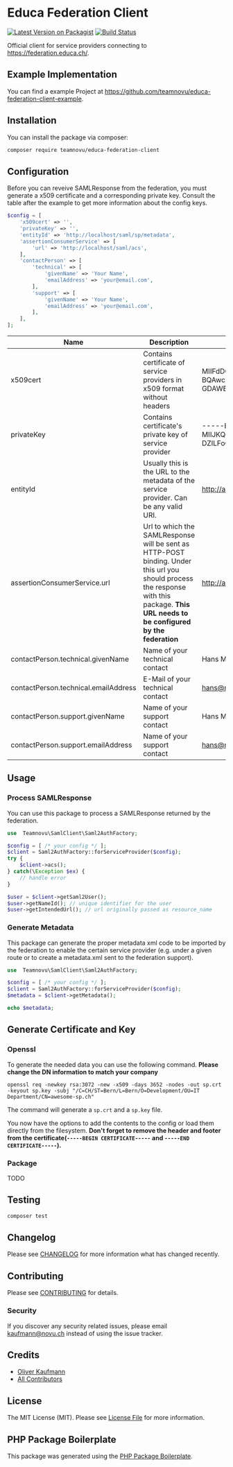 # Educa Federation Client

[![Latest Version on Packagist](https://img.shields.io/packagist/v/teamnovu/educa-federation-client.svg?style=flat-square)](https://packagist.org/packages/teamnovu/educa-federation-client)
[![Build Status](https://img.shields.io/travis/teamnovu/educa-federation-client/master.svg?style=flat-square)](https://travis-ci.org/teamnovu/educa-federation-client)

Official client for service providers connecting to https://federation.educa.ch/.

## Example Implementation

You can find a example Project at https://github.com/teamnovu/educa-federation-client-example.

## Installation

You can install the package via composer:

```bash
composer require teamnovu/educa-federation-client
```

## Configuration

Before you can reveive SAMLResponse from the federation, you must generate a x509 certificate and a corresponding private key. Consult the table after the example to get more information about the config keys.

```php
$config = [
    'x509cert' => '',
    'privateKey' => '',
    'entityId' => 'http://localhost/saml/sp/metadata',
    'assertionConsumerService' => [
        'url' => 'http://localhost/saml/acs',
    ],
    'contactPerson' => [
        'technical' => [
            'givenName' => 'Your Name',
            'emailAddress' => 'your@email.com',
        ],
        'support' => [
            'givenName' => 'Your Name',
            'emailAddress' => 'your@email.com',
        ],
    ],
];
```

| Name                                 | Description                                                                                                                                                                              | Example                                                                                                                                                                                       |
| ------------------------------------ | ---------------------------------------------------------------------------------------------------------------------------------------------------------------------------------------- | --------------------------------------------------------------------------------------------------------------------------------------------------------------------------------------------- |
| x509cert                             | Contains certificate of service providers in x509 format without headers                                                                                                                 | MIIFdDCCA1ygAwIBAgIUPNptL10Zxoxj/AJLnVVpc2oA0KIwDQYJKoZIhvcNAQEF BQAwczELMAkGA1UEBgwCQ0gxDTALBgNVBAgMBEJlcm4xDTALBgNVBAcMBFRodW4x GDAWBgNVBAoMD0V4YW1wbGUgQ29tcGFueTEWMBQGA1UECwwNSVQgRGVw... |
| privateKey                           | Contains certificate's private key of service provider                                                                                                                                   | -----BEGIN RSA PRIVATE KEY----- MIIJKQIBAAKCAgEAxT4Lt3bww5lsdEIk4WVcQ8LqTmK+k0kV8g/6SRi1lhr1TJ/u DZILFoCFUHuuqN9Vlh...                                                                        |
| entityId                             | Usually this is the URL to the metadata of the service provider. Can be any valid URI.                                                                                                   | http://awesome-sp.ch/saml/sp/metadata                                                                                                                                                         |
| assertionConsumerService.url         | Url to which the SAMLResponse will be sent as HTTP-POST binding. Under this url you should process the response with this package. **This URL needs to be configured by the federation** | http://awesome-sp.ch/saml/sp/acs                                                                                                                                                              |
| contactPerson.technical.givenName    | Name of your technical contact                                                                                                                                                           | Hans Muster                                                                                                                                                                                   |
| contactPerson.technical.emailAddress | E-Mail of your technical contact                                                                                                                                                         | hans@muster.com                                                                                                                                                                               |
| contactPerson.support.givenName      | Name of your support contact                                                                                                                                                             | Hans Muster                                                                                                                                                                                   |
| contactPerson.support.emailAddress   | Name of your support contact                                                                                                                                                             | hans@muster.com                                                                                                                                                                               |

## Usage

### Process SAMLResponse

You can use this package to process a SAMLResponse returned by the federation.

```php
use  Teamnovu\SamlClient\Saml2AuthFactory;

$config = [ /* your config */ ];
$client = Saml2AuthFactory::forServiceProvider($config);
try {
    $client->acs();
} catch(\Exception $ex) {
    // handle error
}

$user = $client->getSaml2User();
$user->getNameId(); // unique identifier for the user
$user->getIntendedUrl(); // url originally passed as resource_name

```

### Generate Metadata

This package can generate the proper metadata xml code to be imported by the federation to enable the certain service provider (e.g. under a given route or to create a metadata.xml sent to the federation support).

```php
use  Teamnovu\SamlClient\Saml2AuthFactory;

$config = [ /* your config */ ];
$client = Saml2AuthFactory::forServiceProvider($config);
$metadata = $client->getMetadata();

echo $metadata;
```

## Generate Certificate and Key

### Openssl

To generate the needed data you can use the following command. **Please change the DN information to match your company**

    openssl req -newkey rsa:3072 -new -x509 -days 3652 -nodes -out sp.crt -keyout sp.key -subj "/C=CH/ST=Bern/L=Bern/O=Development/OU=IT Department/CN=awesome-sp.ch"

The command will generate a `sp.crt` and a `sp.key` file.

You now have the options to add the contents to the config or load them directly from the filesystem. **Don't forget to remove the header and footer from the certificate(`-----BEGIN CERTIFICATE-----` and `-----END CERTIFICATE-----`).**

### Package

TODO

## Testing

```bash
composer test
```

## Changelog

Please see [CHANGELOG](CHANGELOG.md) for more information what has changed recently.

## Contributing

Please see [CONTRIBUTING](CONTRIBUTING.md) for details.

### Security

If you discover any security related issues, please email kaufmann@novu.ch instead of using the issue tracker.

## Credits

-   [Oliver Kaufmann](https://github.com/teamnovu)
-   [All Contributors](../../contributors)

## License

The MIT License (MIT). Please see [License File](LICENSE.md) for more information.

## PHP Package Boilerplate

This package was generated using the [PHP Package Boilerplate](https://laravelpackageboilerplate.com).
